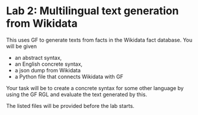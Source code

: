 # Lab 2: Multilingual text generation from Wikidata

This uses GF to generate texts from facts in the Wikidata fact database. 
You will be given 

- an abstract syntax,
- an English concrete syntax,
- a json dump from Wikidata
- a Python file that connects Wikidata with GF

Your task will be to create a concrete syntax for some other language by using the 
GF RGL and evaluate the text generated by this.

The listed files will be provided before the lab starts.
